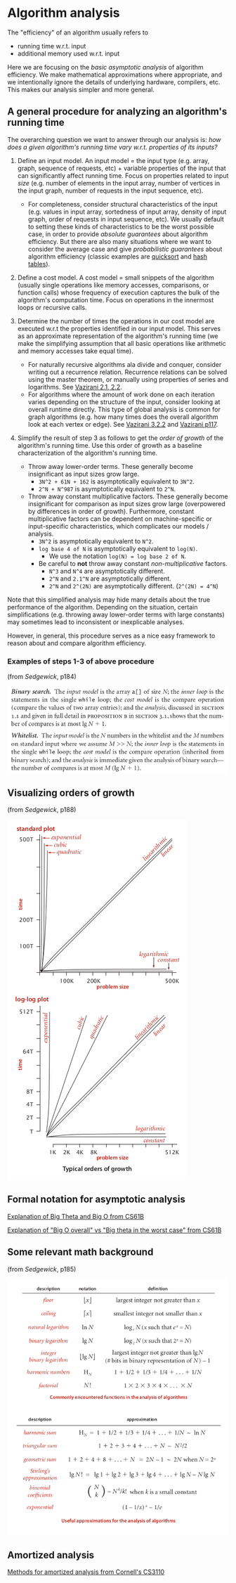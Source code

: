 # Algorithm analysis

The "efficiency" of an algorithm usually refers to
- running time w.r.t. input
- additional memory used w.r.t. input

Here we are focusing on the *basic asymptotic analysis* of algorithm efficiency. We make mathematical approximations where appropriate, and we intentionally ignore the details of underlying hardware, compilers, etc. This makes our analysis simpler and more general.


## A general procedure for analyzing an algorithm's running time

The overarching question we want to answer through our analysis is: *how does a given algorithm's running time vary w.r.t. properties of its inputs?*

1. Define an input model. An input model = the input type (e.g. array, graph, sequence of requests, etc) + variable properties of the input that can significantly affect running time. Focus on properties related to input *size* (e.g. number of elements in the input array, number of vertices in the input graph, number of requests in the input sequence, etc).
    - For completeness, consider structural characteristics of the input (e.g. values in input array, sortedness of input array, density of input graph, order of requests in input sequence, etc). We usually default to setting these kinds of characteristics to be the worst possible case, in order to provide *absolute guarantees* about algorithm efficiency. But there are also many situations where we want to consider the average case and give *probabilistic guarantees* about algorithm efficiency (classic examples are [quicksort](https://en.wikipedia.org/wiki/Quicksort) and [hash tables](https://en.wikipedia.org/wiki/Hash_table)).

2. Define a cost model. A cost model = small snippets of the algorithm (usually single operations like memory accesses, comparisons, or function calls) whose frequency of execution captures the bulk of the algorithm's computation time. Focus on operations in the innermost loops or recursive calls.

3. Determine the number of times the operations in our cost model are executed w.r.t the properties identified in our input model. This serves as an approximate representation of the algorithm's running time (we make the simplifying assumption that all basic operations like arithmetic and memory accesses take equal time).
    - For naturally recursive algorithms ala divide and conquer, consider writing out a recurrence relation. Recurrence relations can be solved using the master theorem, or manually using properties of series and logarithms. See [Vazirani 2.1, 2.2](https://people.eecs.berkeley.edu/~vazirani/algorithms/chap2.pdf).
    - For algorithms where the amount of work done on each iteration varies depending on the structure of the input, consider looking at overall runtime directly. This type of global analysis is common for graph algorithms (e.g. how many times does the overall algorithm look at each vertex or edge). See [Vazirani 3.2.2](https://people.eecs.berkeley.edu/~vazirani/algorithms/chap3.pdf) and [Vazirani p117](https://people.eecs.berkeley.edu/~vazirani/algorithms/chap4.pdf).

4. Simplify the result of step 3 as follows to get the *order of growth* of the algorithm's running time. Use this order of growth as a baseline characterization of the algorithm's running time.
    - Throw away lower-order terms. These generally become insignificant as input sizes grow large.
        - ```3N^2 + 61N + 162``` is asymptotically equivalent to ```3N^2```.
        - ```2^N + N^987``` is asymptotically equivalent to ```2^N```.
    - Throw away constant multiplicative factors. These generally become insignificant for comparison as input sizes grow large (overpowered by differences in order of growth). Furthermore, constant multiplicative factors can be dependent on machine-specific or input-specific characteristics, which complicates our models / analysis.
        - ```3N^2``` is asymptotically equivalent to ```N^2```.
        - ```log base 4 of N``` is asymptotically equivalent to ```log(N)```.
            - We use the notation ```log(N) = log base 2 of N```.
        - Be careful to **not** throw away constant *non-multiplicative* factors.
            - ```N^3``` and ```N^4``` are asymptotically different.
            - ```2^N``` and ```2.1^N``` are asymptotically different.
            - ```2^N``` and ```2^(2N)``` are asymptotically different. (```2^(2N) = 4^N```)

Note that this simplified analysis may hide many details about the true performance of the algorithm. Depending on the situation, certain simplifications (e.g. throwing away lower-order terms with large constants) may sometimes lead to inconsistent or inexplicable analyses.

However, in general, this procedure serves as a nice easy framework to reason about and compare algorithm efficiency.


### Examples of steps 1-3 of above procedure

(from *Sedgewick*, p184)

![procedure-example.png](assets/images/00_analysis/procedure-example.png)


## Visualizing orders of growth

(from *Sedgewick*, p188)

![visualizing-orders.png](assets/images/00_analysis/visualizing-orders.png)


## Formal notation for asymptotic analysis

[Explanation of Big Theta and Big O from CS61B](https://www.youtube.com/watch?v=CGdubALgQw4&list=PL8FaHk7qbOD4oAdQOZ765z6aeqyKs2593&index=8)

[Explanation of "Big O overall" vs "Big theta in the worst case" from CS61B](https://www.youtube.com/watch?v=0SCtnf84QrI&list=PL8FaHk7qbOD41EHkD7CgQuRw1jpH_Fv7-&index=4)


## Some relevant math background

(from *Sedgewick*, p185)

![relevant-math.png](assets/images/00_analysis/relevant-math.png)


## Amortized analysis

[Methods for amortized analysis from Cornell's CS3110](https://www.cs.cornell.edu/courses/cs3110/2011sp/Lectures/lec20-amortized/amortized.htm)
